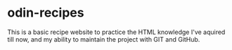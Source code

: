 # odin-recipes

This is a basic recipe website to practice the HTML knowledge I've aquired till now, and my ability to maintain the project with GIT and GitHub.